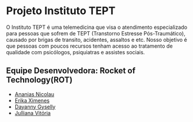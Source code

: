 # Projeto Instituto TEPT 

O Instituto TEPT é uma telemedicina que visa o atendimento especializado para pessoas que sofrem de TEPT (Transtorno Estresse Pós-Traumático), causado por brigas de transito, acidentes, assaltos e etc. Nosso objetivo é que pessoas com poucos recursos tenham acesso ao tratamento de qualidade com psicólogos, psiquiatras e assistes sociais.

## Equipe Desenvolvedora: Rocket of Technology(ROT)

* [Ananias Nicolau](https://github.com/NaniasNic)
* [Erika Ximenes](https://github.com/Erikaximenes)
* [Dayanny Gyselly](https://github.com/Dayanny1)
* [Julliana Vitória](https://github.com/DevJulliana)
